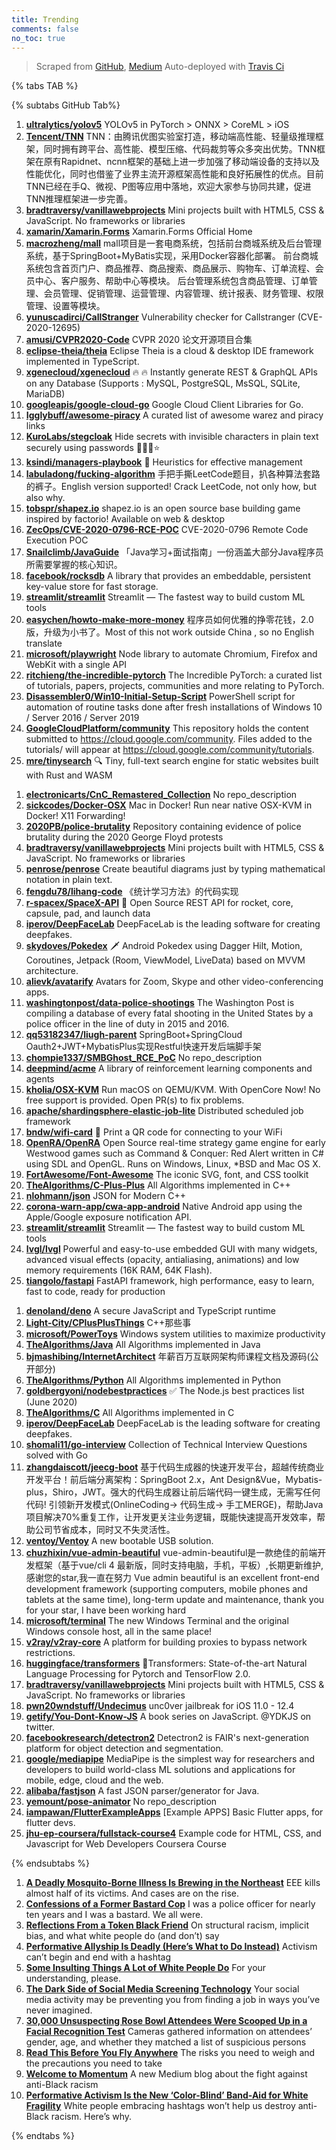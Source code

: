 ```yaml
---
title: Trending
comments: false
no_toc: true
---
```


> Scraped from [GitHub](https://github.com/trending), [Medium](https://medium.com/topic/popular)
Auto-deployed with [Travis Ci](https://travis-ci.org/)

{% tabs TAB %}
<!-- tab GitHub -->
{% subtabs GitHub Tab%}
<!-- tab Daily -->
1. [**ultralytics/yolov5**](https://github.com/ultralytics/yolov5)
YOLOv5 in PyTorch > ONNX > CoreML > iOS
2. [**Tencent/TNN**](https://github.com/Tencent/TNN)
TNN：由腾讯优图实验室打造，移动端高性能、轻量级推理框架，同时拥有跨平台、高性能、模型压缩、代码裁剪等众多突出优势。TNN框架在原有Rapidnet、ncnn框架的基础上进一步加强了移动端设备的支持以及性能优化，同时也借鉴了业界主流开源框架高性能和良好拓展性的优点。目前TNN已经在手Q、微视、P图等应用中落地，欢迎大家参与协同共建，促进TNN推理框架进一步完善。
3. [**bradtraversy/vanillawebprojects**](https://github.com/bradtraversy/vanillawebprojects)
Mini projects built with HTML5, CSS & JavaScript. No frameworks or libraries
4. [**xamarin/Xamarin.Forms**](https://github.com/xamarin/Xamarin.Forms)
Xamarin.Forms Official Home
5. [**macrozheng/mall**](https://github.com/macrozheng/mall)
mall项目是一套电商系统，包括前台商城系统及后台管理系统，基于SpringBoot+MyBatis实现，采用Docker容器化部署。 前台商城系统包含首页门户、商品推荐、商品搜索、商品展示、购物车、订单流程、会员中心、客户服务、帮助中心等模块。 后台管理系统包含商品管理、订单管理、会员管理、促销管理、运营管理、内容管理、统计报表、财务管理、权限管理、设置等模块。
6. [**yunuscadirci/CallStranger**](https://github.com/yunuscadirci/CallStranger)
Vulnerability checker for Callstranger (CVE-2020-12695)
7. [**amusi/CVPR2020-Code**](https://github.com/amusi/CVPR2020-Code)
CVPR 2020 论文开源项目合集
8. [**eclipse-theia/theia**](https://github.com/eclipse-theia/theia)
Eclipse Theia is a cloud & desktop IDE framework implemented in TypeScript.
9. [**xgenecloud/xgenecloud**](https://github.com/xgenecloud/xgenecloud)
🔥 🔥 Instantly generate REST & GraphQL APIs on any Database (Supports : MySQL, PostgreSQL, MsSQL, SQLite, MariaDB)
10. [**googleapis/google-cloud-go**](https://github.com/googleapis/google-cloud-go)
Google Cloud Client Libraries for Go.
11. [**Igglybuff/awesome-piracy**](https://github.com/Igglybuff/awesome-piracy)
A curated list of awesome warez and piracy links
12. [**KuroLabs/stegcloak**](https://github.com/KuroLabs/stegcloak)
Hide secrets with invisible characters in plain text securely using passwords 🧙🏻‍♂️⭐
13. [**ksindi/managers-playbook**](https://github.com/ksindi/managers-playbook)
📖 Heuristics for effective management
14. [**labuladong/fucking-algorithm**](https://github.com/labuladong/fucking-algorithm)
手把手撕LeetCode题目，扒各种算法套路的裤子。English version supported! Crack LeetCode, not only how, but also why.
15. [**tobspr/shapez.io**](https://github.com/tobspr/shapez.io)
shapez.io is an open source base building game inspired by factorio! Available on web & desktop
16. [**ZecOps/CVE-2020-0796-RCE-POC**](https://github.com/ZecOps/CVE-2020-0796-RCE-POC)
CVE-2020-0796 Remote Code Execution POC
17. [**Snailclimb/JavaGuide**](https://github.com/Snailclimb/JavaGuide)
「Java学习+面试指南」一份涵盖大部分Java程序员所需要掌握的核心知识。
18. [**facebook/rocksdb**](https://github.com/facebook/rocksdb)
A library that provides an embeddable, persistent key-value store for fast storage.
19. [**streamlit/streamlit**](https://github.com/streamlit/streamlit)
Streamlit — The fastest way to build custom ML tools
20. [**easychen/howto-make-more-money**](https://github.com/easychen/howto-make-more-money)
程序员如何优雅的挣零花钱，2.0版，升级为小书了。Most of this not work outside China , so no English translate
21. [**microsoft/playwright**](https://github.com/microsoft/playwright)
Node library to automate Chromium, Firefox and WebKit with a single API
22. [**ritchieng/the-incredible-pytorch**](https://github.com/ritchieng/the-incredible-pytorch)
The Incredible PyTorch: a curated list of tutorials, papers, projects, communities and more relating to PyTorch.
23. [**Disassembler0/Win10-Initial-Setup-Script**](https://github.com/Disassembler0/Win10-Initial-Setup-Script)
PowerShell script for automation of routine tasks done after fresh installations of Windows 10 / Server 2016 / Server 2019
24. [**GoogleCloudPlatform/community**](https://github.com/GoogleCloudPlatform/community)
This repository holds the content submitted to https://cloud.google.com/community. Files added to the tutorials/ will appear at https://cloud.google.com/community/tutorials.
25. [**mre/tinysearch**](https://github.com/mre/tinysearch)
🔍 Tiny, full-text search engine for static websites built with Rust and WASM
<!-- endtab -->
<!-- tab Weekly -->
1. [**electronicarts/CnC_Remastered_Collection**](https://github.com/electronicarts/CnC_Remastered_Collection)
No repo_description
2. [**sickcodes/Docker-OSX**](https://github.com/sickcodes/Docker-OSX)
Mac in Docker! Run near native OSX-KVM in Docker! X11 Forwarding!
3. [**2020PB/police-brutality**](https://github.com/2020PB/police-brutality)
Repository containing evidence of police brutality during the 2020 George Floyd protests
4. [**bradtraversy/vanillawebprojects**](https://github.com/bradtraversy/vanillawebprojects)
Mini projects built with HTML5, CSS & JavaScript. No frameworks or libraries
5. [**penrose/penrose**](https://github.com/penrose/penrose)
Create beautiful diagrams just by typing mathematical notation in plain text.
6. [**fengdu78/lihang-code**](https://github.com/fengdu78/lihang-code)
《统计学习方法》的代码实现
7. [**r-spacex/SpaceX-API**](https://github.com/r-spacex/SpaceX-API)
🚀 Open Source REST API for rocket, core, capsule, pad, and launch data
8. [**iperov/DeepFaceLab**](https://github.com/iperov/DeepFaceLab)
DeepFaceLab is the leading software for creating deepfakes.
9. [**skydoves/Pokedex**](https://github.com/skydoves/Pokedex)
🗡️ Android Pokedex using Dagger Hilt, Motion, Coroutines, Jetpack (Room, ViewModel, LiveData) based on MVVM architecture.
10. [**alievk/avatarify**](https://github.com/alievk/avatarify)
Avatars for Zoom, Skype and other video-conferencing apps.
11. [**washingtonpost/data-police-shootings**](https://github.com/washingtonpost/data-police-shootings)
The Washington Post is compiling a database of every fatal shooting in the United States by a police officer in the line of duty in 2015 and 2016.
12. [**qq53182347/liugh-parent**](https://github.com/qq53182347/liugh-parent)
SpringBoot+SpringCloud Oauth2+JWT+MybatisPlus实现Restful快速开发后端脚手架
13. [**chompie1337/SMBGhost_RCE_PoC**](https://github.com/chompie1337/SMBGhost_RCE_PoC)
No repo_description
14. [**deepmind/acme**](https://github.com/deepmind/acme)
A library of reinforcement learning components and agents
15. [**kholia/OSX-KVM**](https://github.com/kholia/OSX-KVM)
Run macOS on QEMU/KVM. With OpenCore Now! No free support is provided. Open PR(s) to fix problems.
16. [**apache/shardingsphere-elastic-job-lite**](https://github.com/apache/shardingsphere-elastic-job-lite)
Distributed scheduled job framework
17. [**bndw/wifi-card**](https://github.com/bndw/wifi-card)
📶 Print a QR code for connecting to your WiFi
18. [**OpenRA/OpenRA**](https://github.com/OpenRA/OpenRA)
Open Source real-time strategy game engine for early Westwood games such as Command & Conquer: Red Alert written in C# using SDL and OpenGL. Runs on Windows, Linux, *BSD and Mac OS X.
19. [**FortAwesome/Font-Awesome**](https://github.com/FortAwesome/Font-Awesome)
The iconic SVG, font, and CSS toolkit
20. [**TheAlgorithms/C-Plus-Plus**](https://github.com/TheAlgorithms/C-Plus-Plus)
All Algorithms implemented in C++
21. [**nlohmann/json**](https://github.com/nlohmann/json)
JSON for Modern C++
22. [**corona-warn-app/cwa-app-android**](https://github.com/corona-warn-app/cwa-app-android)
Native Android app using the Apple/Google exposure notification API.
23. [**streamlit/streamlit**](https://github.com/streamlit/streamlit)
Streamlit — The fastest way to build custom ML tools
24. [**lvgl/lvgl**](https://github.com/lvgl/lvgl)
Powerful and easy-to-use embedded GUI with many widgets, advanced visual effects (opacity, antialiasing, animations) and low memory requirements (16K RAM, 64K Flash).
25. [**tiangolo/fastapi**](https://github.com/tiangolo/fastapi)
FastAPI framework, high performance, easy to learn, fast to code, ready for production
<!-- endtab -->
<!-- tab Monthly -->
1. [**denoland/deno**](https://github.com/denoland/deno)
A secure JavaScript and TypeScript runtime
2. [**Light-City/CPlusPlusThings**](https://github.com/Light-City/CPlusPlusThings)
C++那些事
3. [**microsoft/PowerToys**](https://github.com/microsoft/PowerToys)
Windows system utilities to maximize productivity
4. [**TheAlgorithms/Java**](https://github.com/TheAlgorithms/Java)
All Algorithms implemented in Java
5. [**bjmashibing/InternetArchitect**](https://github.com/bjmashibing/InternetArchitect)
年薪百万互联网架构师课程文档及源码(公开部分)
6. [**TheAlgorithms/Python**](https://github.com/TheAlgorithms/Python)
All Algorithms implemented in Python
7. [**goldbergyoni/nodebestpractices**](https://github.com/goldbergyoni/nodebestpractices)
✅ The Node.js best practices list (June 2020)
8. [**TheAlgorithms/C**](https://github.com/TheAlgorithms/C)
All Algorithms implemented in C
9. [**iperov/DeepFaceLab**](https://github.com/iperov/DeepFaceLab)
DeepFaceLab is the leading software for creating deepfakes.
10. [**shomali11/go-interview**](https://github.com/shomali11/go-interview)
Collection of Technical Interview Questions solved with Go
11. [**zhangdaiscott/jeecg-boot**](https://github.com/zhangdaiscott/jeecg-boot)
基于代码生成器的快速开发平台，超越传统商业开发平台！前后端分离架构：SpringBoot 2.x，Ant Design&Vue，Mybatis-plus，Shiro，JWT。强大的代码生成器让前后端代码一键生成，无需写任何代码! 引领新开发模式(OnlineCoding-> 代码生成-> 手工MERGE)，帮助Java项目解决70%重复工作，让开发更关注业务逻辑，既能快速提高开发效率，帮助公司节省成本，同时又不失灵活性。
12. [**ventoy/Ventoy**](https://github.com/ventoy/Ventoy)
A new bootable USB solution.
13. [**chuzhixin/vue-admin-beautiful**](https://github.com/chuzhixin/vue-admin-beautiful)
vue-admin-beautiful是一款绝佳的前端开发框架（基于vue/cli 4 最新版，同时支持电脑，手机，平板）,长期更新维护,感谢您的star,我一直在努力 Vue admin beautiful is an excellent front-end development framework (supporting computers, mobile phones and tablets at the same time), long-term update and maintenance, thank you for your star, I have been working hard
14. [**microsoft/terminal**](https://github.com/microsoft/terminal)
The new Windows Terminal and the original Windows console host, all in the same place!
15. [**v2ray/v2ray-core**](https://github.com/v2ray/v2ray-core)
A platform for building proxies to bypass network restrictions.
16. [**huggingface/transformers**](https://github.com/huggingface/transformers)
🤗Transformers: State-of-the-art Natural Language Processing for Pytorch and TensorFlow 2.0.
17. [**bradtraversy/vanillawebprojects**](https://github.com/bradtraversy/vanillawebprojects)
Mini projects built with HTML5, CSS & JavaScript. No frameworks or libraries
18. [**pwn20wndstuff/Undecimus**](https://github.com/pwn20wndstuff/Undecimus)
unc0ver jailbreak for iOS 11.0 - 12.4
19. [**getify/You-Dont-Know-JS**](https://github.com/getify/You-Dont-Know-JS)
A book series on JavaScript. @YDKJS on twitter.
20. [**facebookresearch/detectron2**](https://github.com/facebookresearch/detectron2)
Detectron2 is FAIR's next-generation platform for object detection and segmentation.
21. [**google/mediapipe**](https://github.com/google/mediapipe)
MediaPipe is the simplest way for researchers and developers to build world-class ML solutions and applications for mobile, edge, cloud and the web.
22. [**alibaba/fastjson**](https://github.com/alibaba/fastjson)
A fast JSON parser/generator for Java.
23. [**yemount/pose-animator**](https://github.com/yemount/pose-animator)
No repo_description
24. [**iampawan/FlutterExampleApps**](https://github.com/iampawan/FlutterExampleApps)
[Example APPS] Basic Flutter apps, for flutter devs.
25. [**jhu-ep-coursera/fullstack-course4**](https://github.com/jhu-ep-coursera/fullstack-course4)
Example code for HTML, CSS, and Javascript for Web Developers Coursera Course
<!-- endtab -->
{% endsubtabs %}
<!-- endtab -->
<!-- tab Medium -->
1. [**A Deadly Mosquito-Borne Illness Is Brewing in the Northeast**](https://onezero.medium.com/a-deadly-mosquito-borne-illness-is-brewing-in-the-northeast-d3283c71c6a0?source=topic_page---------------------------20)
EEE kills almost half of its victims. And cases are on the rise.
2. [**Confessions of a Former Bastard Cop**](https://medium.com/@OfcrACab/confessions-of-a-former-bastard-cop-bb14d17bc759?source=topic_page---------0------------------1)
I was a police officer for nearly ten years and I was a bastard. We all were.
3. [**Reflections From a Token Black Friend**](https://humanparts.medium.com/reflections-from-a-token-black-friend-2f1ea522d42d?source=topic_page---------1------------------1)
On structural racism, implicit bias, and what white people do (and don’t) say
4. [**Performative Allyship Is Deadly (Here’s What to Do Instead)**](https://forge.medium.com/performative-allyship-is-deadly-c900645d9f1f?source=topic_page---------2------------------1)
Activism can’t begin and end with a hashtag
5. [**Some Insulting Things A Lot of White People Do**](https://medium.com/marleyisms/some-insulting-things-a-lot-of-white-people-do-ce4053296cb6?source=topic_page---------4------------------1)
For your understanding, please.
6. [**The Dark Side of Social Media Screening Technology**](https://medium.com/@alexmarcus/the-dark-side-of-social-media-screening-technology-bd6f70da1d0b?source=topic_page---------5------------------1)
Your social media activity may be preventing you from finding a job in ways you’ve never imagined.
7. [**30,000 Unsuspecting Rose Bowl Attendees Were Scooped Up in a Facial Recognition Test**](https://onezero.medium.com/90-000-unsuspecting-rose-bowl-attendees-were-scooped-up-in-a-facial-recognition-test-18c843909858?source=topic_page---------6------------------1)
Cameras gathered information on attendees’ gender, age, and whether they matched a list of suspicious persons
8. [**Read This Before You Fly Anywhere**](https://elemental.medium.com/read-this-before-you-fly-anywhere-c39df8e2fc19?source=topic_page---------7------------------1)
The risks you need to weigh and the precautions you need to take
9. [**Welcome to Momentum**](https://momentum.medium.com/im-tired-c678ba1bcca1?source=topic_page---------8------------------1)
A new Medium blog about the fight against anti-Black racism
10. [**Performative Activism Is the New ‘Color-Blind’ Band-Aid for White Fragility**](https://zora.medium.com/performative-activism-is-the-new-color-blind-band-aid-for-white-fragility-358e2820a4e1?source=topic_page---------9------------------1)
White people embracing hashtags won’t help us destroy anti-Black racism. Here’s why.
<!-- endtab -->
{% endtabs %}
